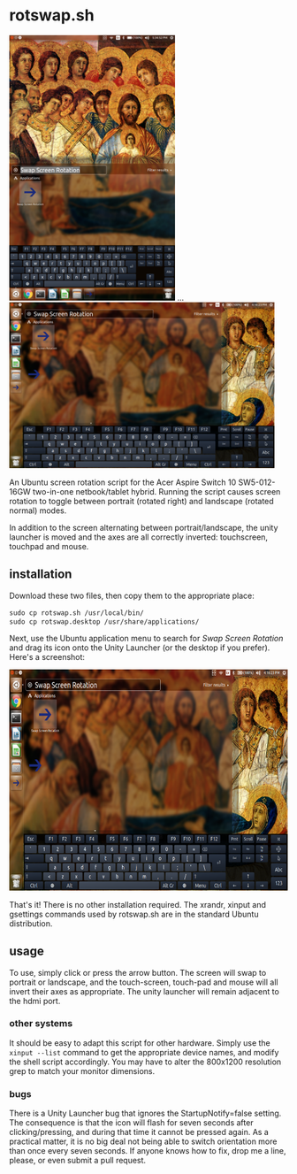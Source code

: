 # rotswap.sh

<img src="./img/screenshot%232.png" width="300"> ... <img src="./img/screenshot%231.png" height="300">

An Ubuntu screen rotation script for the Acer Aspire Switch 10 SW5-012-16GW two-in-one netbook/tablet hybrid. Running the script causes screen rotation to toggle between portrait (rotated right) and landscape (rotated normal) modes.

In addition to the screen alternating between portrait/landscape, the unity launcher is moved and the axes are all correctly inverted: touchscreen, touchpad and mouse.

## installation

Download these two files, then copy them to the appropriate place:

    sudo cp rotswap.sh /usr/local/bin/
    sudo cp rotswap.desktop /usr/share/applications/

Next, use the Ubuntu application menu to search for *Swap Screen Rotation* and drag its icon onto the Unity Launcher (or the desktop if you prefer). Here's a screenshot:

<img src="./img/screenshot%231.png" height="400">

That's it! There is no other installation required. The xrandr, xinput and gsettings commands used by rotswap.sh are in the standard Ubuntu distribution.

## usage

To use, simply click or press the arrow button. The screen will swap to portrait or landscape, and the touch-screen, touch-pad and mouse will all invert their axes as appropriate. The unity launcher will remain adjacent to the hdmi port.

### other systems

It should be easy to adapt this script for other hardware. Simply use the `xinput --list` command to get the appropriate device names, and modify the shell script accordingly. You may have to alter the 800x1200 resolution grep to match your monitor dimensions.

### bugs

There is a Unity Launcher bug that ignores the StartupNotify=false setting. The consequence is that the icon will flash for seven seconds after clicking/pressing, and during that time it cannot be pressed again. As a practical matter, it is no big deal not being able to switch orientation more than once every seven seconds. If anyone knows how to fix, drop me a line, please, or even submit a pull request.
